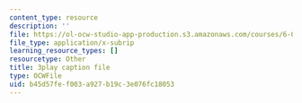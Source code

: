 ```yaml
---
content_type: resource
description: ''
file: https://ol-ocw-studio-app-production.s3.amazonaws.com/courses/6-0001-introduction-to-computer-science-and-programming-in-python-fall-2016/b45d57fef003a927b19c3e076fc18053_-jjUoTiaSHw.srt
file_type: application/x-subrip
learning_resource_types: []
resourcetype: Other
title: 3play caption file
type: OCWFile
uid: b45d57fe-f003-a927-b19c-3e076fc18053
---
```

